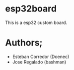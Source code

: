 # esp32board

This is a esp32 custom board.

# Authors;
- Esteban Corredor (Doenec)
- Jose Regalado (bashman)

